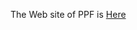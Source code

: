
The Web site of PPF is [Here](https://www.plasapar.sorbonne-universite.fr/enseignement/master-2-physique-des-plasmas-et-de-la-fusion)
